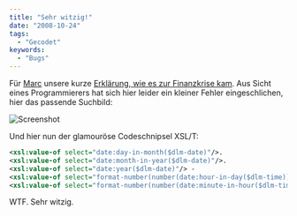 ```yaml
---
title: "Sehr witzig!"
date: "2008-10-24"
tags:
  - "Gecodet"
keywords:
  - "Bugs"
---
```


Für [Marc](http://marctv.de) unsere kurze [Erklärung, wie es zur Finanzkrise kam](http://www.zeit.de/online/2008/44/bg-finanzkrise). Aus Sicht eines Programmierers hat sich hier leider ein kleiner Fehler eingeschlichen, hier das passende Suchbild:

![Screenshot](/img/codecandies/img007.png)

Und hier nun der glamouröse Codeschnipsel XSL/T:

```xml
<xsl:value-of select="date:day-in-month($dlm-date)"/>.
<xsl:value-of select="date:month-in-year($dlm-date)"/>.
<xsl:value-of select="date:year($dlm-date)"/> -
<xsl:value-of select="format-number(number(date:hour-in-day($dlm-time))+2,'00')"/>:
<xsl:value-of select="format-number(number(date:minute-in-hour($dlm-time)),'00')"/> Uhr
```

WTF. Sehr witzig.
